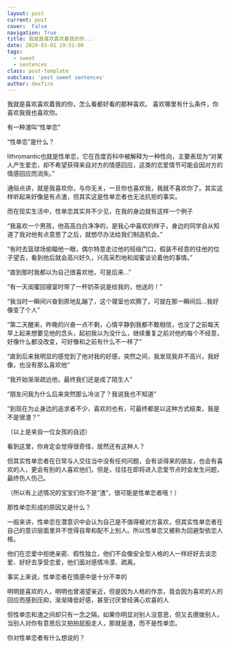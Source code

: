 ```yaml
---
layout: post
current: post
cover:  False
navigation: True
title: 我就是喜欢喜欢着我的你...
date: 2020-03-01 19:51:00
tags:
  - sweet
  - sentences
class: post-template
subclass: 'post sweet sentences'
author: dexfire
---
```


我就是喜欢喜欢着我的你，怎么看都好看的那种喜欢。
喜欢哪里有什么条件，你喜欢我我也喜欢你。

有一种渣叫“性单恋”


“性单恋”是什么？

lithromantic也就是性单恋，它在百度百科中被解释为一种性向，主要表现为“对某人产生爱恋，却不希望获得来自对方的情感回应，这类的恋爱情节可能会因对方的情感回应而消失。”

通俗点讲，就是我喜欢你，与你无关，一旦你也喜欢我，我就不喜欢你了。其实这样听起来好像是有点渣，但其实这是性单恋者也无法抗拒的事实。

而在现实生活中，性单恋其实并不少见，在我的身边就有这样一个例子


“我喜欢一个男孩，他高高白白净净的，是我心中喜欢的样子，身边的同学自从知道了我对他有点意思了之后，就想尽办法给我们制造机会。”

“有时去篮球场偷瞄他一眼，偶尔特意走过他的班级门口，假装不经意的往他的位子望去，看到他后就会高兴好久，兴高采烈地和闺蜜谈论着他的事情。”

“直到那时我都以为自己很喜欢他，可是后来…”

“有一天闺蜜回寝室时带了一杯奶茶说是给我的，他送的！”

“我当时一瞬间兴奋到原地乱蹦了，这个寝室也欢腾了，可就在那一瞬间后…我好像变了个人”

“第二天醒来，昨晚的兴奋一点不剩，心情平静到我都不敢相信，也没了之前每天早上起来想要见他的念头，起初我以为没什么，继续重复之前对他的每个不经意，好像什么都没改变，可好像和之前有什么不一样了”

“直到后来我明显的感觉到了他对我的好感，突然之间，我发现我并不高兴，我好像，也没有那么喜欢他”

“我开始渐渐疏远他，最终我们还是成了陌生人”

“朋友问我为什么后来突然那么冷淡了？我说我也不知道”

“到现在为止身边的追求者不少，喜欢的也有，可最终都是以这种方式结束，我是不是很渣？”

（以上是来自一位女孩的自述）


看到这里，你肯定会觉得很奇怪，居然还有这种人？

但其实性单恋者在日常与人交往当中没有任何问题，会有谈得来的朋友，也会有喜欢的人，更会有别的人喜欢他们，但是，往往在即将进入恋爱节点时会发生问题，最终伤人伤己。

（所以有上述情况的宝宝们你不是“渣”，很可能是性单恋者哦！）

那性单恋形成的原因又是什么？

一般来讲，性单恋在潜意识中会认为自己是不值得被对方喜欢，但其实性单恋者在自己的意识层面里并不觉得自卑和配不上别人。所以性单恋又被称为回避型依恋人格。

他们在恋爱中拒绝亲密、假性独立，他们不会像安全型人格的人一样好好去谈恋爱、好好去享受恋爱，他们面对感情冷漠、疏离。


事实上来说，性单恋者在情感中是十分不幸的

明明是喜欢的人，明明也曾渴望亲近，但是因为人格的作祟，竟会因为喜欢的人的回应而感到压抑，渐渐降低好感，甚至讨厌曾经满心欢喜的人


但性单恋和渣之间却只有一念之隔，如果你明显对别人没意思，但又去撩拨别人，当别人对你有意思后又拍拍屁股走人，那就是渣，而不是性单恋。

你对性单恋者有什么想说的？